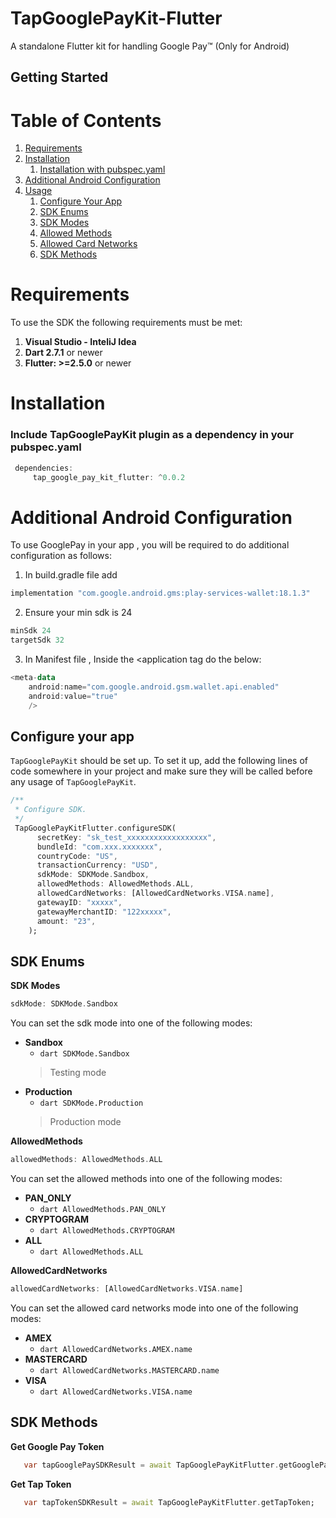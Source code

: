 # TapGooglePayKit-Flutter

A standalone Flutter kit for handling Google Pay™ (Only for Android)

## Getting Started

# Table of Contents

1. [Requirements](#requirements)
2. [Installation](#installation)
    1. [Installation with pubspec.yaml](#installation_with_pubspec)
2. [Additional Android Configuration](#additional_config_googlepay)
4. [Usage](#usage)
    1. [Configure Your App](#configure_your_app)
    2. [SDK Enums](#sdk_enums)
    3. [SDK Modes](#sdk_modes)
    4. [Allowed Methods](#allowed_methods)
    5. [Allowed Card Networks](#allowed_card_networks)
    6. [SDK Methods](#sdk_methods)

<a href="requirements"></a>

# Requirements


To use the SDK the following requirements must be met:

1. **Visual Studio - InteliJ Idea**
2. **Dart 2.7.1** or newer
3. **Flutter: >=2.5.0** or newer

<a name="installation"></a>

# Installation


<a name="installation_with_pubspec"></a>

### Include TapGooglePayKit plugin as a dependency in your pubspec.yaml

```dart
 dependencies:
     tap_google_pay_kit_flutter: ^0.0.2
```



<a name="additional_config_googlepay"></a>
# Additional Android Configuration
To use GooglePay in your app , you will be required to do additional configuration as follows:

1. In build.gradle file add

```kotlin
implementation "com.google.android.gms:play-services-wallet:18.1.3"
```

2. Ensure your min sdk is 24
```kotlin
minSdk 24
targetSdk 32
```

3. In Manifest file , Inside the <application tag do the below:

```kotlin
<meta-data
    android:name="com.google.android.gsm.wallet.api.enabled"
    android:value="true"
    />
```


<a name="configure_your_app"></a>

## Configure your app

`TapGooglePayKit` should be set up. To set it up, add the following lines of code somewhere in your project and make sure they will be called before any usage of `TapGooglePayKit`.

```dart
/**
 * Configure SDK.
 */
 TapGooglePayKitFlutter.configureSDK(
      secretKey: "sk_test_xxxxxxxxxxxxxxxxxx",
      bundleId: "com.xxx.xxxxxxx",
      countryCode: "US",
      transactionCurrency: "USD",
      sdkMode: SDKMode.Sandbox,
      allowedMethods: AllowedMethods.ALL,
      allowedCardNetworks: [AllowedCardNetworks.VISA.name],
      gatewayID: "xxxxx",
      gatewayMerchantID: "122xxxxx",
      amount: "23",
    );
```

<a name="sdk_enums"></a>
## SDK Enums


<a name="sdk_modes"></a>
**SDK Modes**

``` dart 
sdkMode: SDKMode.Sandbox
```

You can set the sdk mode into one of the following modes:
- **Sandbox**
    - ``` dart SDKMode.Sandbox ```<br/>
  > Testing mode
- **Production**
    - ``` dart SDKMode.Production ```<br/>
  > Production mode

<a name="allowed_methods"></a>

**AllowedMethods**

``` dart 
allowedMethods: AllowedMethods.ALL
```

You can set the allowed methods into one of the following modes:
- **PAN_ONLY**
    - ``` dart AllowedMethods.PAN_ONLY ```<br/>
- **CRYPTOGRAM**
    - ``` dart AllowedMethods.CRYPTOGRAM ```<br/>
- **ALL**
    - ``` dart AllowedMethods.ALL ```<br/>

<a name="allowed_card_networks"></a>

**AllowedCardNetworks**

``` dart 
allowedCardNetworks: [AllowedCardNetworks.VISA.name]
```

You can set the allowed card networks mode into one of the following modes:
- **AMEX**
    - ``` dart AllowedCardNetworks.AMEX.name ```<br/>
- **MASTERCARD**
    - ``` dart AllowedCardNetworks.MASTERCARD.name ```<br/>
- **VISA**
    - ``` dart AllowedCardNetworks.VISA.name ```<br/>

    
<a name="sdk_methods"></a>
## SDK Methods

**Get Google Pay Token**

```dart
   var tapGooglePaySDKResult = await TapGooglePayKitFlutter.getGooglePayToken;
```

**Get Tap Token**

```dart
   var tapTokenSDKResult = await TapGooglePayKitFlutter.getTapToken;
```

